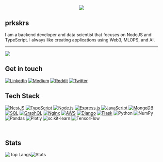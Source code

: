 
<h1 align="center">
  <a href="https://git.io/typing-svg">
    <img src="https://readme-typing-svg.herokuapp.com?center=true&lines=hey+there!+%F0%9F%91%8B;this+is+prkskrs....;a+passionate+backend+engineer;nice+to+meet+you!" />
  </a>
</h1>


<h2 align="left">
    prkskrs
<!--     <img src="https://github.com/CatalystsReachOut/.github/blob/master/wave.gif" 
         alt="Waving hand animated gif"
         height="45"
         width="45" /> -->
</h2>

I am a backend developer and data scientist that focuses on NodeJS and TypeScript. I always like creating applications using Web3, MLOPS, and AI.

---
[![](https://visitcount.itsvg.in/api?id=prkskrs&icon=0&color=1)](https://visitcount.itsvg.in)
<br>


## Get in touch
[![LinkedIn](https://img.shields.io/badge/LinkedIn-%230077B5.svg?logo=linkedin&logoColor=white)](https://www.linkedin.com/in/prakash-singh-89654821b/) [![Medium](https://img.shields.io/badge/Medium-12100E?logo=medium&logoColor=white)](https://medium.com/@prkskrs) 
[![Reddit](https://img.shields.io/badge/Reddit-%23FF4500.svg?logo=Reddit&logoColor=white)](https://www.reddit.com/user/Secure_Nose_5735/) 
[![Twitter](https://img.shields.io/badge/Twitter-%231DA1F2.svg?logo=Twitter&logoColor=white)](https://twitter.com/prkskrs) 


## Tech Stack
[![NestJS](https://img.shields.io/badge/NestJS-E0234E?style=for-the-badge&logo=nestjs&logoColor=white)](https://nestjs.com/)
[![TypeScript](https://img.shields.io/badge/TypeScript-007ACC?style=for-the-badge&logo=typescript&logoColor=white)](https://www.typescriptlang.org/)
[![Node.js](https://img.shields.io/badge/Node.js-339933?style=for-the-badge&logo=node.js&logoColor=white)](https://nodejs.org/)
[![Express.js](https://img.shields.io/badge/Express.js-000000?style=for-the-badge&logo=express&logoColor=white)](https://expressjs.com/)
[![JavaScript](https://img.shields.io/badge/JavaScript-F7DF1E?style=for-the-badge&logo=javascript&logoColor=black)](https://developer.mozilla.org/en-US/docs/Web/JavaScript)
[![MongoDB](https://img.shields.io/badge/MongoDB-4EA94B?style=for-the-badge&logo=mongodb&logoColor=white)](https://www.mongodb.com/)
[![SQL](https://img.shields.io/badge/SQL-4479A1?style=for-the-badge&logo=postgresql&logoColor=white)](https://en.wikipedia.org/wiki/SQL)
[![GraphQL](https://img.shields.io/badge/GraphQL-E10098?style=for-the-badge&logo=graphql&logoColor=white)](https://graphql.org/)
[![Nginx](https://img.shields.io/badge/Nginx-009639?style=for-the-badge&logo=nginx&logoColor=white)](https://www.nginx.com/)
[![AWS](https://img.shields.io/badge/AWS-232F3E?style=for-the-badge&logo=amazon-aws&logoColor=white)](https://aws.amazon.com/)
[![Django](https://img.shields.io/badge/Django-092E20?style=for-the-badge&logo=django&logoColor=white)](https://www.djangoproject.com/)
[![Flask](https://img.shields.io/badge/Flask-000000?style=for-the-badge&logo=flask&logoColor=white)](https://flask.palletsprojects.com/)
![Python](https://img.shields.io/badge/python-3670A0?style=for-the-badge&logo=python&logoColor=ffdd54)
![NumPy](https://img.shields.io/badge/numpy-%23013243.svg?style=for-the-badge&logo=numpy&logoColor=white) 
![Pandas](https://img.shields.io/badge/pandas-%23150458.svg?style=for-the-badge&logo=pandas&logoColor=white) 
![Plotly](https://img.shields.io/badge/Plotly-%233F4F75.svg?style=for-the-badge&logo=plotly&logoColor=white) 
![scikit-learn](https://img.shields.io/badge/scikit--learn-%23F7931E.svg?style=for-the-badge&logo=scikit-learn&logoColor=white) 
![TensorFlow](https://img.shields.io/badge/TensorFlow-%23FF6F00.svg?style=for-the-badge&logo=TensorFlow&logoColor=white) 


<br>

## Stats

<div style="display: flex; flex-direction: row;">
  <div>
    <!-- Top Langs block -->
    <img src="https://github-readme-stats.vercel.app/api/top-langs/?username=prkskrs&theme=dark&layout=compact" alt="Top Langs">
  </div>
  <div>
    <!-- Stats block -->
    <img src="https://github-readme-stats.vercel.app/api?username=prkskrs&theme=dark&show_icons=true&locale=en" alt="Stats">
  </div>
</div>



